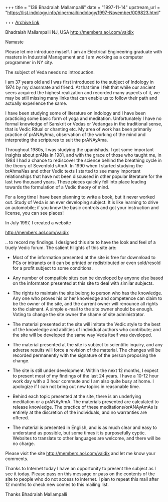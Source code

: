 +++
title = "139 Bhadraiah Mallampalli"
date = "1997-11-14"
upstream_url = "https://list.indology.info/pipermail/indology/1997-November/009823.html"

+++
[Archive link](https://list.indology.info/pipermail/indology/1997-November/009823.html)

Bhadraiah Mallampalli
NJ, USA
http://members.aol.com/vaidix

Namaste

Please let me introduce myself.  I am an Electrical Engineering graduate with
masters in Industrial Management and I am working as a computer programmer in
NY city.

The subject of Veda needs no introduction.

I am 37 years old and I was first introduced to the subject of Indology in
1974 by my classmate and friend.  At that time I felt that while our ancient
seers acquired the highest realization and recorded many aspects of it, we
may be still missing many links that can enable us to follow their path and
actually experience the same.

I have been studying some of literature on indology and I have been
practicing some basic form of yoga and meditation.  Unfortunately I have no
formal knowledge of Sanskrit or Vedas or Vedangas in the traditional sense,
that is Vedic Ritual or chanting etc.  My area of work has been primarily
practice of prANAyAma, observation of the working of the mind and
interpreting the scriptures to suit the prANAyAma.

Throughout 1980s, I was studying the upanishads. I got some important
insights about prANa in 1981, and with the grace of those who taught me, in
1984 I had a chance to rediscover the science behind the breathing cycle in
the theory of Sevenfold sAmA.  In 1990 when I started studying the brAhmaNas
and other Vedic texts I started to see many important relationships that have
not been discussed in other popular literature for the last two thousand
years.  These pieces quickly fell into place leading towards the formulation
of a Vedic theory of mind.

For a long time I have been planning to write a book, but it never worked
out.  Study of Veda is an ever developing subject.  It is like learning to
drive an automobile; if you know the basic controls and got your instruction
and license, you can see places!

In July 1997, I created a website

http://members.aol.com/vaidix

.. to record my findings.  I designed this site to have the look and feel of
a truely Vedic forum.  The salient hilights of this site are:

- Most of the information presented at the site is free for downnload to PCs
or intranets or it can be printed or redistributed or even sold/resold for a
profit subject to some conditions.

-  Any number of compatible sites can be developed by anyone else based on
the informaton presented at this site to deal with similar subjects.

-  The rights to maintain the site belong to person who has the knowledge.
 Any one who proves his or her knowledge and competence can claim to be the
owner of the site, and the current owner will renounce all rights to the
claimant.  A simple e-mail to the site owner should be enough.  Voting to
change the site owner the shame of site administrator.

-  The material presented at the site will imitate the Vedic style to the
best of the knowledge and abilities of individual authors who contribute; and
the site will be developed the same way Veda itself was developed.

-  The material presented at the site is subject to scientific inquiry, and
any adverse results will force a revision of the material.  The changes will
be recorded permanently with the signature of the person proposing the
change.

-  The site is still under development.  Within the next 12 months, I expect
to present most of my findings of the last 24 years.  I have a 10-12 hour
work day with a 3 hour commute and I am also quite busy at home.  I apologize
if I can not bring out new topics in reasonable time.

-  Behind each topic presented at the site, there is an underlying meditation
or a prANAyAmA.  The materials presented are calculated to release knowledge.
 The practice of these meditations/orANAyAmAs is entirely at the discretion
of the individuals, and no warranties are offered.

-  The material is presented in English, and is as much clear and easy to
understand as possible, but some times it is purposefully cyptic.  Websites
to translate to other languages are welcome, and there will be no charge.

Please visit the site http://members.aol.com/vaidix and let me know your
comments.

Thanks to Internet today I have an opportunity to present the subject as I
see it today.  Please pass on this message or pass on the contents of the
site to people who do not access to internet.  I plan to repeat this mail
after 12 months to check new comes to this mailing list.

Thanks
Bhadraiah Mallampalli



